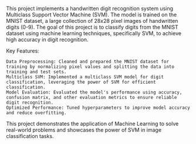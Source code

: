 This project implements a handwritten digit recognition system using Multiclass Support Vector Machine (SVM). The model is trained on the MNIST dataset, a large collection of 28x28 pixel images of handwritten digits (0-9). The goal of this project is to classify digits from the MNIST dataset using machine learning techniques, specifically SVM, to achieve high accuracy in digit recognition.

Key Features:

    Data Preprocessing: Cleaned and prepared the MNIST dataset for training by normalizing pixel values and splitting the data into training and test sets.
    Multiclass SVM: Implemented a multiclass SVM model for digit classification, leveraging the power of SVM for efficient classification.
    Model Evaluation: Evaluated the model's performance using accuracy, confusion matrix, and other evaluation metrics to ensure reliable digit recognition.
    Optimized Performance: Tuned hyperparameters to improve model accuracy and reduce overfitting.

This project demonstrates the application of Machine Learning to solve real-world problems and showcases the power of SVM in image classification tasks.
